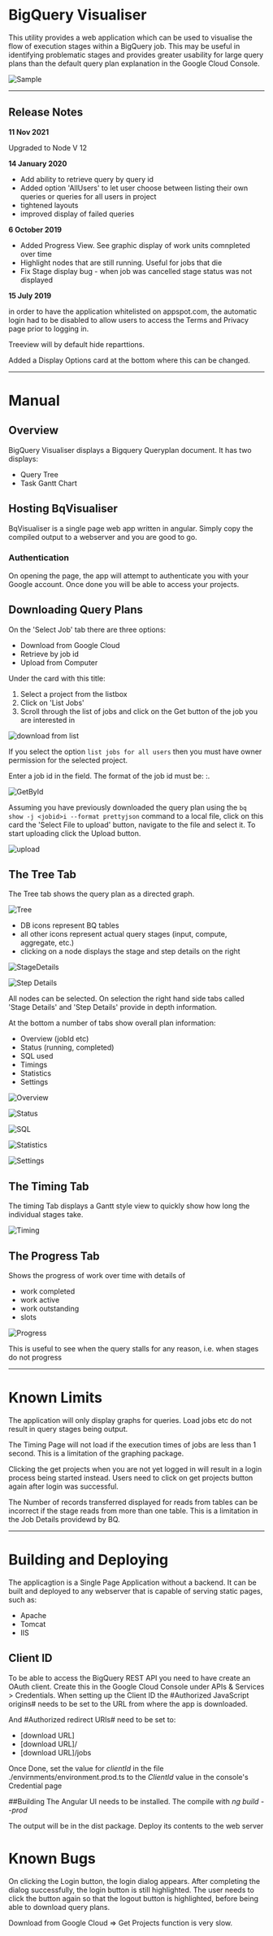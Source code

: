# BigQuery Visualiser

This utility provides a web application which can be used to visualise the flow of execution stages within a BigQuery job. This may be useful in identifying problematic stages and provides greater usability for large query plans than the default query plan explanation in the Google Cloud Console.

![Sample](src/assets/images/Sample.png) 

--- 

## Release Notes

**11 Nov 2021**

Upgraded to Node V 12

**14 January 2020**

* Add ability to retrieve query by query id
* Added option 'AllUsers' to let user choose between listing their own queries or queries for all users in project
* tightened layouts
* improved display of failed queries

**6 October 2019**

* Added Progress View. See graphic display of work units comnpleted over time
* Highlight nodes that are still running. Useful for jobs that die
* Fix Stage display bug - when job was cancelled stage status was not displayed

**15 July 2019**

in order to have the application whitelisted on appspot.com, the automatic login
had to be disabled to allow users to access the Terms and Privacy page prior to logging in.

Treeview will by default hide reparttions.

Added a Display Options card at the bottom where this can be changed.

---
# Manual

## Overview
BigQuery Visualiser displays a Bigquery Queryplan document. It has two displays:

* Query Tree
* Task Gantt Chart


## Hosting BqVisualiser
BqVisualiser is a single page web app written in angular. 
Simply copy the compiled output to a webserver and you are good to go.

### Authentication
On opening the page, the app will attempt to authenticate you with your Google account. Once done you will be able to access
your projects.

## Downloading Query Plans
On the 'Select Job' tab there are three options:

* Download from Google Cloud
* Retrieve by job id
* Upload from Computer

Under the card with this title:

1. Select a project from the listbox
2. Click on 'List Jobs'
3. Scroll through the list of jobs and click on the Get button of the job you are interested in

![download from list](src/assets/images/downloadlist.png)


If you select the option `list jobs for all users` then you must have owner permission for the selected project.


Enter a job id in the field. The format of the job id must be:
    <projectname>:<location>.<queryid>

![GetById](src/assets/images/GetById.png)


Assuming you have previously downloaded the query plan using the `bq show -j <jobid>i --format prettyjson` command to a local file,
click on this card the 'Select File to upload' button, navigate to the file and select it. To start uploading click the
Upload button.

![upload](src/assets/images/upload.png)


## The Tree Tab

The Tree tab shows the query plan as a directed graph.

![Tree](src/assets/images/tree.png)

* DB icons represent BQ tables
* all other icons represent actual query stages (input, compute, aggregate, etc.)
* clicking on a node displays the stage and step details on the right

![StageDetails](src/assets/images/StageDetails.png)

![Step Details](src/assets/images/StepDetails.png)

All nodes can be selected. On selection the right hand side tabs called 'Stage Details' and 'Step Details' provide in depth information.

At the bottom a number of tabs show overall plan information:

* Overview (jobId etc)
* Status (running, completed)
* SQL used
* Timings
* Statistics
* Settings

![Overview](src/assets/images/Overview.png)

![Status](src/assets/images/Status.png)

![SQL](src/assets/images/SQL.png)

![Statistics](src/assets/images/Statistics.png)

![Settings](src/assets/images/Settings.png)

## The Timing Tab
The timing Tab displays a Gantt style view to quickly show how long the individual stages take.

![Timing](src/assets/images/Timing.png)

## The Progress Tab
Shows the progress of work over time with details of 

* work completed
* work active
* work outstanding
* slots

![Progress](src/assets/images/progress.png)

This is useful to see when the query stalls for any reason, i.e. when stages do not progress 

---
# Known Limits

The application will only display graphs for queries. Load jobs etc do not result in query stages being output.

The Timing Page will not load if the execution times of jobs are less than 1 second. This is a limitation of the graphing 
package.

Clicking the get projects when you are not yet logged in will result in a login process being started instead. Users need to
click on get projects button again after login was successful.

The Number of records transferred displayed for reads from tables can be incorrect if the stage reads from more than one table.
This is a limitation in the Job Details providewd by BQ.

---

# Building and Deploying
The applicagtion is a Single Page Application without a backend. It can be built and deployed to any webserver that is capable of serving static pages,
such as:

* Apache
* Tomcat
* IIS

## Client ID

To be able to access the BigQuery REST API you need to have create an OAuth client. Create this in the Google Cloud
Console under APIs & Services > Credentials.
When setting up the Client ID the #Authorized JavaScript origins# 
needs to be set to the URL from where the app is downloaded.

And #Authorized redirect URIs# need to be set to:

*  [download URL] 
*  [download URL]/ 
*  [download URL]/jobs

Once Done, set the value for *clientId* in the file ./envirnments/environment.prod.ts to 
the *ClientId* value in the console's Credential page

##Building
The Angular UI needs to be installed.
The compile with
  *ng build --prod*

The output will be in the dist package. Deploy its contents to the web server  


# Known Bugs

On clicking the Login button, the login dialog appears. After completing 
the dialog successfully, the login button is still highlighted.
The user needs to click the button again so that the logout button is highlighted,
before being able to download query plans.

Download from Google Cloud => Get Projects function is very slow.
